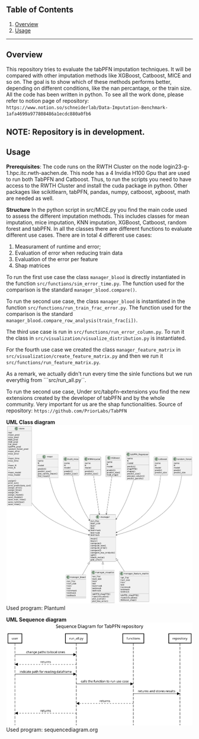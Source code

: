 ## Table of Contents

1. [Overview](#overview)
2. [Usage](#usage)

---

## Overview
This repository tries to evaluate the tabPFN imputation techniques. It will be compared with other imputation methods like XGBoost, Catboost, MICE and so on. The goal is to show which of these methods performs better, depending on different conditions, like the nan percantage, or the train size. 
All the code has been written in python.
To see all the work done, please refer to notion page of repository: ```https://www.notion.so/schneiderlab/Data-Imputation-Benchmark-1afa4699a977808486a1ecdc880a0fb6```

NOTE: Repository is in development.
---

 
## Usage
**Prerequisites**:
The code runs on the RWTH Cluster on the node login23-g-1.hpc.itc.rwth-aachen.de. This node has a 4 Invidia H100 Gpu that are used to run both TabPFN and Catboost. Thus, to run the scripts you need to have access to the RWTH Cluster and install the cuda package in python. Other packages like scikitlearn, tabPFN, pandas, numpy, catboost, xgboost, math are needed as well.

**Structure**
In the python script in src/MICE.py you find the main code used to assess the different imputation methods. This includes classes for mean imputation, mice imputation, KNN imputation, XGBoost, Catboost, random forest and tabPFN. 
In all the classes there are different functions to evaluate different use cases. 
There are in total 4 different use cases: 
1. Measurament of runtime and error;
2. Evaluation of error when reducing train data
3. Evaluation of the error per feature
4. Shap matrices

To run the first use case the class ```manager_blood``` is directly instantiated in the function ```src/functions/sim_error_time.py```. The function used for the comparison is the standard ```manager_blood.compare()```. 

To run the second use case, the class ```manager_blood``` is  instantiated in the function ```src/functions/run_train_frac_error.py```. The function used for the comparison is the standard ```manager_blood.compare_row_analysis(train_frac[i])```.

The third use case is run in ```src/functions/run_error_column.py```. To run it the class in ```src/visualization/visualize_distribution.py``` is instantiated.

For the fourth use case we created the class ```manager_feature_matrix``` in ```src/visualization/create_feature_matrix.py``` and then we run it ```src/functions/run_feature_matrix.py```. 

As a remark, we actually didn't run every time the sinle functions but we run everythig from ```src/run_all.py``. 

To run the second use case, 
Under src/tabpfn-extensions you find the new extensions created by the developer of tabPFN and by the whole community. Very important for us are the shap functionalities. Source of repository: ```https://github.com/PriorLabs/TabPFN```

**UML Class diagram**
![image info](src/UML_CD.png)
Used program: Plantuml

**UML Sequence diagram**
![image info](src/UML_SD.png)
Used program: sequencediagram.org


